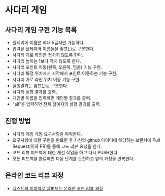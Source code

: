 # 사다리 게임

## 사다리 게임 구현 기능 목록
* 플레이어 이름은 최대 5글자만 가능하다.
* 입력된 플레이어 이름들을 쉼표(,)로 구분한다.
* 사다리 가로 라인은 겹치지 않도록 한다.
* 사다리 높이는 1보다 작지 않도록 한다.
* 사다리 포인트 이동(왼쪽, 오른쪽, 멈춤) 기능 구현.
* 사다리 특정 위치에서 시작해서 포인트 이동하는 기능 구현.
* 사다리 가로 라인 위치 이동 기능 구현.
* 실행결과는 쉼표(,)로 구분한다.
* 사다리 실행 결과를 출력.
* 개인별 이름을 입력하면 개인별 결과를 출력.
* "all"을 입력하면 전체 참여자의 실행 결과를 출력.

## 진행 방법

* 사다리 게임 게임 요구사항을 파악한다.
* 요구사항에 대한 구현을 완료한 후 자신의 github 아이디에 해당하는 브랜치에 Pull Request(이하 PR)를 통해 코드 리뷰 요청을 한다.
* 코드 리뷰 피드백에 대한 개선 작업을 하고 다시 PUSH한다.
* 모든 피드백을 완료하면 다음 단계를 도전하고 앞의 과정을 반복한다.

## 온라인 코드 리뷰 과정

* [텍스트와 이미지로 살펴보는 온라인 코드 리뷰 과정](https://github.com/nextstep-step/nextstep-docs/tree/master/codereview)
